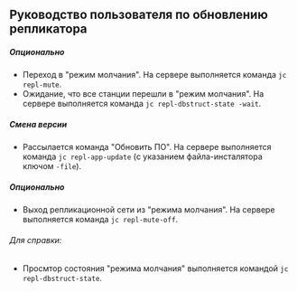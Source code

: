 ## Руководство пользователя по обновлению репликатора

##### Опционально 
- Переход в "режим молчания". 
  На сервере выполняется команда `jc repl-mute`.  
- Ожидание, что все станции перешли в "режим молчания". 
  На сервере выполняется команда `jc repl-dbstruct-state -wait`.


##### Смена версии 

- Рассылается команда "Обновить ПО". 
  На сервере выполняется команда `jc repl-app-update` (с указанием файла-инсталятора ключом `-file`).


##### Опционально 
- Выход репликационной сети из "режима молчания". 
  На сервере выполняется команда `jc repl-mute-off`. 


###### Для справки:

- Просмтор состояния "режима молчания" выполняется командой `jc repl-dbstruct-state`.
